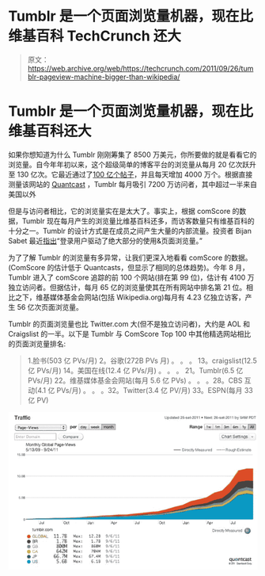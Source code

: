 # Tumblr 是一个页面浏览量机器，现在比维基百科 TechCrunch 还大

> 原文：<https://web.archive.org/web/https://techcrunch.com/2011/09/26/tumblr-pageview-machine-bigger-than-wikipedia/>

# Tumblr 是一个页面浏览量机器，现在比维基百科还大

如果你想知道为什么 Tumblr 刚刚筹集了 8500 万美元，你所要做的就是看看它的浏览量。自今年年初以来，这个超级简单的博客平台的浏览量从每月 20 亿次跃升至 130 亿次。它最近通过了[100 亿个帖子](https://web.archive.org/web/20230207014729/https://techcrunch.com/2011/09/09/tumblr-10-billion/)，并且每天增加 4000 万个。根据直接测量该网站的 [Quantcast](https://web.archive.org/web/20230207014729/http://www.quantcast.com/tumblr.com) ，Tumblr 每月吸引 7200 万访问者，其中超过一半来自美国以外

但是与访问者相比，它的浏览量实在是太大了。事实上，根据 comScore 的数据，Tumblr 现在每月产生的浏览量比维基百科还多，而访客数量只有维基百科的十分之一。Tumblr 的设计方式是在成员之间产生大量的内部流量。投资者 Bijan Sabet 最近[指出](https://web.archive.org/web/20230207014729/http://bijansabet.com/post/10453137070/my-duel-citizenship-on-tumblr)“登录用户驱动了绝大部分的使用&页面浏览量。”

为了了解 Tumblr 的浏览量有多异常，让我们更深入地看看 comScore 的数据。(ComScore 的估计低于 Quantcasts，但显示了相同的总体趋势)。今年 8 月，Tumblr 进入了 comScore 追踪的前 100 个网站(排在第 99 位)，估计有 4100 万独立访问者。但据估计，每月 65 亿的浏览量使其在所有网站中排名第 21 位。相比之下，维基媒体基金会网站(包括 Wikipedia.org)每月有 4.23 亿独立访客，产生 56 亿次页面浏览量。

Tumblr 的页面浏览量也比 Twitter.com 大(但不是独立访问者)，大约是 AOL 和 Craigslist 的一半。以下是 Tumblr 与 ComScore Top 100 中其他精选网站相比的页面浏览量排名:

> 1.脸书(503 亿 PVs/月)
> 2。谷歌(272B PVs 月)
> 。
> 。
> 。
> 13。craigslist(12.5 亿 PVs/月)
> 14。美国在线(12.4 亿 PVs/月)
> 。
> 。
> 。
> 21。Tumblr(6.5 亿 PVs/月)
> 22。维基媒体基金会网站(每月 5.6 亿 PVs)
> 。
> 。
> 。28。CBS 互动(4.1 亿 PVs/月)
> 。
> 。
> 。32。Twitter(3.4 亿 PV/月)
> 33。ESPN(每月 33 亿 PV)

![](img/7402ea076ecdca68fc4036ed1846eaeb.png)